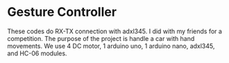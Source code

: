 # Gesture Controller

These codes do RX-TX connection with adxl345. I did with my friends for a competition. The purpose of the project is handle a car with hand movements. We use 4 DC motor, 1 arduino uno, 1 arduino nano, adxl345, and HC-06 modules. 

